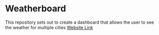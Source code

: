 # Weatherboard
This repository sets out to create a dashboard that allows the user to see the weather for multiple cities
[Website Link](https://bossylemon0.github.io/Weatherboard/)
